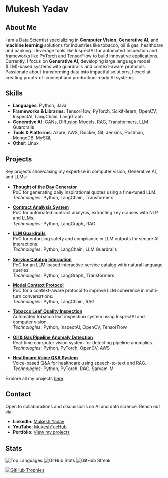# Mukesh Yadav

## About Me
I am a Data Scientist specializing in **Computer Vision**, **Generative AI**, and **machine learning** solutions for industries like tobacco, oil & gas, healthcare and banking. I leverage tools like InspectAI for automated inspection and frameworks like PyTorch and TensorFlow to build innovative applications. Currently, I focus on **Generative AI**, developing large language model (LLM)-based systems with guardrails and context-aware protocols. Passionate about transforming data into impactful solutions, I excel at creating proofs-of-concept and production-ready AI systems.

## Skills
- **Languages**: Python, Java
- **Frameworks & Libraries**: TensorFlow, PyTorch, Scikit-learn, OpenCV, InspectAI, LangChain, LangGraph
- **Generative AI**: GANs, Diffusion Models, RAG, Transformers, LLM Guardrails
- **Tools & Platforms**: Azure, AWS, Docker, Git, Jenkins, Postman, MongoDB, MySQL
- **Other**: Linux

## Projects
Key projects showcasing my expertise in computer vision, Generative AI, and LLMs:

- **[Thought of the Day Generator](https://github.com/eryadavmukesh/thought-of-the-day)**  
  PoC for generating daily inspirational quotes using a fine-tuned LLM.  
  *Technologies*: Python, LangChain, Transformers

- **[Contract Analysis System](https://github.com/eryadavmukesh/contract_analysis)**  
  PoC for automated contract analysis, extracting key clauses with NLP and LLMs.  
  *Technologies*: Python, LangGraph, RAG

- **[LLM Guardrails](https://github.com/eryadavmukesh/llm_guardrails)**  
  PoC for enforcing safety and compliance in LLM outputs for secure AI interactions.  
  *Technologies*: Python, LangChain, LLM Guardrails

- **[Service Catalog Interaction](https://github.com/eryadavmukesh/service_catalog_interaction)**  
  PoC for an LLM-based interactive service catalog with natural language queries.  
  *Technologies*: Python, LangGraph, Transformers

- **[Model Context Protocol](https://github.com/eryadavmukesh/model_context_protocol)**  
  PoC for a context-aware protocol to improve LLM coherence in multi-turn conversations.  
  *Technologies*: Python, LangChain, RAG

- **[Tobacco Leaf Quality Inspection](https://github.com/eryadavmukesh/tobacco-inspection)**  
  Automated tobacco leaf inspection system using InspectAI and computer vision.  
  *Technologies*: Python, InspectAI, OpenCV, TensorFlow

- **[Oil & Gas Pipeline Anomaly Detection](https://github.com/eryadavmukesh/pipeline-monitoring)**  
  Real-time computer vision system for detecting pipeline anomalies.  
  *Technologies*: Python, PyTorch, OpenCV, AWS

- **[Healthcare Voice Q&A System](https://github.com/eryadavmukesh/healthcare-qa)**  
  Voice-based Q&A for healthcare using speech-to-text and RAG.  
  *Technologies*: Python, PyTorch, RAG, Sarvam-M

Explore all my projects [here](https://github.com/eryadavmukesh?tab=repositories).

## Contact
Open to collaborations and discussions on AI and data science. Reach out via:

- **LinkedIn**: [Mukesh Yadav](https://www.linkedin.com/in/eryadavmukesh/)
- **YouTube**: [MukeshTecHub](https://www.youtube.com/channel/UCEhl8ROa9ayyYJ64DpMG9OQ/featured)
- **Portfolio**: [View my projects](https://eryadavmukesh.github.io/eryadavmukesh/)


## Stats
<p>
  <img src="https://github-readme-stats.vercel.app/api/top-langs?username=eryadavmukesh&show_icons=true&locale=en&layout=compact" alt="Top Languages" />
  <img src="https://github-readme-stats.vercel.app/api?username=eryadavmukesh&show_icons=true&locale=en" alt="GitHub Stats" />
  <img src="https://github-readme-streak-stats.herokuapp.com/?user=eryadavmukesh" alt="GitHub Streak" />
</p>

<p>
  <a href="https://github.com/ryo-ma/github-profile-trophy">
    <img src="https://github-profile-trophy.vercel.app/?username=eryadavmukesh" alt="GitHub Trophies" />
  </a>
</p>

